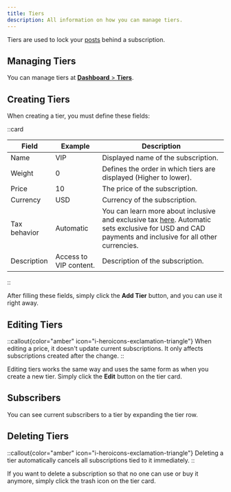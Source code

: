 ```yaml
---
title: Tiers
description: All information on how you can manage tiers.
---
```


Tiers are used to lock your [posts](/creators/posts) behind a subscription.

## Managing Tiers

You can manage tiers at [**Dashboard** > **Tiers**](https://dashboard.creathors.com/tiers).

## Creating Tiers

When creating a tier, you must define these fields:

::card

| Field        | Example                | Description                                                                                                                                                                                            |
|--------------|------------------------|--------------------------------------------------------------------------------------------------------------------------------------------------------------------------------------------------------|
| Name         | VIP                    | Displayed name of the subscription.                                                                                                                                                                    |
| Weight       | 0                      | Defines the order in which tiers are displayed (Higher to lower).                                                                                                                                      |
| Price        | 10                     | The price of the subscription.                                                                                                                                                                         |
| Currency     | USD                    | Currency of the subscription.                                                                                                                                                                          |
| Tax behavior | Automatic              | You can learn more about inclusive and exclusive tax [here](/creators/billing/#exclusive-and-inclusive-tax). Automatic sets exclusive for USD and CAD payments and inclusive for all other currencies. |
| Description  | Access to VIP content. | Description of the subscription.                                                                                                                                                                       |
::

After filling these fields, simply click the **Add Tier** button, and you can use it right away.

## Editing Tiers

::callout{color="amber" icon="i-heroicons-exclamation-triangle"}
When editing a price, it doesn't update current subscriptions. It only affects subscriptions created after the change.
::

Editing tiers works the same way and uses the same form as when you create a new tier. Simply click the **Edit** button on the tier card.

## Subscribers

You can see current subscribers to a tier by expanding the tier row.

## Deleting Tiers

::callout{color="amber" icon="i-heroicons-exclamation-triangle"}
Deleting a tier automatically cancels all subscriptions tied to it immediately.
::

If you want to delete a subscription so that no one can use or buy it anymore, simply click the trash icon on the tier card.
